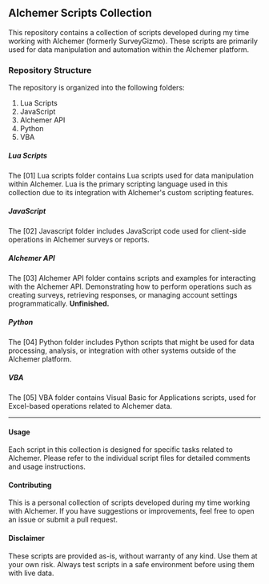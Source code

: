 ## Alchemer Scripts Collection

This repository contains a collection of scripts developed during my time working with Alchemer (formerly SurveyGizmo). These scripts are primarily used for data manipulation and automation within the Alchemer platform.

### Repository Structure
The repository is organized into the following folders:

1. Lua Scripts
2. JavaScript
3. Alchemer API
4. Python
5. VBA

##### Lua Scripts
The [01] Lua scripts folder contains Lua scripts used for data manipulation within Alchemer. Lua is the primary scripting language used in this collection due to its integration with Alchemer's custom scripting features.

##### JavaScript
The [02] Javascript folder includes JavaScript code used for client-side operations in Alchemer surveys or reports.

##### Alchemer API
The [03] Alchemer API folder contains scripts and examples for interacting with the Alchemer API. Demonstrating how to perform operations such as creating surveys, retrieving responses, or managing account settings programmatically. **Unfinished.**

##### Python
The [04] Python folder includes Python scripts that might be used for data processing, analysis, or integration with other systems outside of the Alchemer platform.

##### VBA
The [05] VBA folder contains Visual Basic for Applications scripts, used for Excel-based operations related to Alchemer data.

---

#### Usage
Each script in this collection is designed for specific tasks related to Alchemer. Please refer to the individual script files for detailed comments and usage instructions.

#### Contributing
This is a personal collection of scripts developed during my time working with Alchemer. If you have suggestions or improvements, feel free to open an issue or submit a pull request.

#### Disclaimer
These scripts are provided as-is, without warranty of any kind. Use them at your own risk. Always test scripts in a safe environment before using them with live data.
